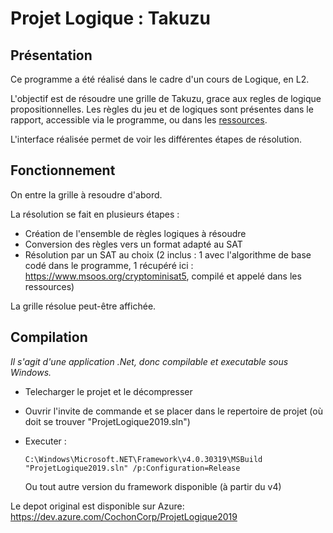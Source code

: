 <h1>Projet Logique : Takuzu </h1>

<h2> Présentation </h2>

Ce programme a été réalisé dans le cadre d'un cours de Logique, en L2.

L'objectif est de résoudre une grille de Takuzu, grace aux regles de logique propositionnelles.
Les règles du jeu et de logiques sont présentes dans le rapport, accessible via le programme, ou dans les <a href="https://github.com/Fx73/Takuzu-Solver/blob/master/ProjetLogique2019/Resources/Rapport%20INF402%20Takuzu.pdf">ressources</a>.

L'interface réalisée permet de voir les différentes étapes de résolution.


<h2> Fonctionnement </h2>

On entre la grille à resoudre d'abord.

La résolution se fait en plusieurs étapes :
 - Création de l'ensemble de règles logiques à résoudre
 - Conversion des règles vers un format adapté au SAT
 - Résolution par un SAT au choix (2 inclus : 1 avec l'algorithme de base codé dans le programme, 1 récupéré ici : https://www.msoos.org/cryptominisat5, compilé et appelé dans les ressources)
 
La grille résolue peut-être affichée.

<h2> Compilation </h2>
<i>Il s'agit d'une application .Net, donc compilable et executable sous Windows.</i>

- Telecharger le projet et le décompresser

- Ouvrir l'invite de commande et se placer dans le repertoire de projet (où doit se trouver "ProjetLogique2019.sln")

- Executer :

      C:\Windows\Microsoft.NET\Framework\v4.0.30319\MSBuild "ProjetLogique2019.sln" /p:Configuration=Release
   Ou tout autre version du framework disponible (à partir du v4)
 
 
Le depot original est disponible sur Azure:
https://dev.azure.com/CochonCorp/ProjetLogique2019
